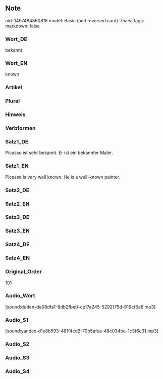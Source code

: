 ## Note
nid: 1497484860818
model: Basic (and reversed card)-75aea
tags: 
markdown: false

### Wort_DE
bekannt

### Wort_EN
known

### Artikel


### Plural


### Hinweis


### Verbformen


### Satz1_DE
Picasso ist sehr bekannt. Er ist ein bekannter Maler.

### Satz1_EN
Picasso is very well known. He is a well-known painter.

### Satz2_DE


### Satz2_EN


### Satz3_DE


### Satz3_EN


### Satz4_DE


### Satz4_EN


### Original_Order
101

### Audio_Wort
[sound:duden-de08dfa1-8db2fbe0-ce17a245-5292175d-919cf6a8.mp3]

### Audio_S1
[sound:yandex-d1e8b593-481f4cd2-70b5afea-48c034be-1c3f6e31.mp3]

### Audio_S2


### Audio_S3


### Audio_S4


